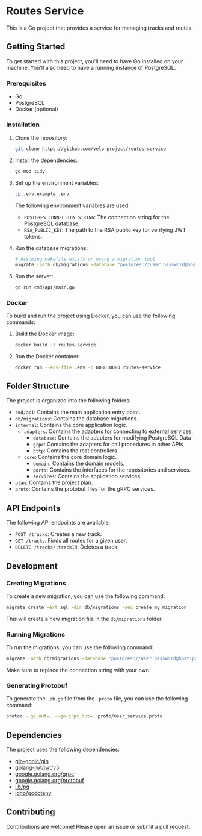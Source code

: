 # Routes Service

This is a Go project that provides a service for managing tracks and routes.

## Getting Started

To get started with this project, you'll need to have Go installed on your machine. You'll also need to have a running instance of PostgreSQL.

### Prerequisites

- Go
- PostgreSQL
- Docker (optional)

### Installation

1. Clone the repository:
   ```sh
   git clone https://github.com/velo-project/routes-service
   ```
2. Install the dependencies:
   ```sh
   go mod tidy
   ```
3. Set up the environment variables:
   ```sh
   cp .env.example .env
   ```
   The following environment variables are used:
   - `POSTGRES_CONNECTION_STRING`: The connection string for the PostgreSQL database.
   - `RSA_PUBLIC_KEY`: The path to the RSA public key for verifying JWT tokens.

4. Run the database migrations:
   ```sh
   # Assuming makefile exists or using a migration tool
   migrate -path db/migrations -database "postgres://user:password@host:port/dbname?sslmode=disable" up
   ```
5. Run the server:
   ```sh
   go run cmd/api/main.go
   ```

### Docker

To build and run the project using Docker, you can use the following commands:

1. Build the Docker image:
   ```sh
   docker build -t routes-service .
   ```
2. Run the Docker container:
   ```sh
   docker run --env-file .env -p 8080:8080 routes-service
   ```

## Folder Structure

The project is organized into the following folders:

- `cmd/api`: Contains the main application entry point.
- `db/migrations`: Contains the database migrations.
- `internal`: Contains the core application logic.
  - `adapters`: Contains the adapters for connecting to external services.
    - `database`: Contains the adapters for modifying PostgreSQL Data
    - `grpc`: Contains the adapters for call procedures in other APIs
    - `http`: Contains the rest controllers
  - `core`: Contains the core domain logic.
    - `domain`: Contains the domain models.
    - `ports`: Contains the interfaces for the repositories and services.
    - `services`: Contains the application services.
- `plan`: Contains the project plan.
- `proto`: Contains the protobuf files for the gRPC services.

## API Endpoints

The following API endpoints are available:

- `POST /tracks`: Creates a new track.
- `GET /tracks`: Finds all routes for a given user.
- `DELETE /tracks/:trackId`: Deletes a track.

## Development

### Creating Migrations

To create a new migration, you can use the following command:

```sh
migrate create -ext sql -dir db/migrations -seq create_my_migration
```

This will create a new migration file in the `db/migrations` folder.

### Running Migrations

To run the migrations, you can use the following command:

```sh
migrate -path db/migrations -database "postgres://user:password@host:port/dbname?sslmode=disable" up
```

Make sure to replace the connection string with your own.


### Generating Protobuf

To generate the `.pb.go` file from the `.proto` file, you can use the following command:

```sh
protoc --go_out=. --go-grpc_out=. proto/user_service.proto
```

## Dependencies

The project uses the following dependencies:

- [gin-gonic/gin](https://github.com/gin-gonic/gin)
- [golang-jwt/jwt/v5](https://github.com/golang-jwt/jwt)
- [google.golang.org/grpc](https://grpc.io/)
- [google.golang.org/protobuf](https://developers.google.com/protocol-buffers)
- [lib/pq](https://github.com/lib/pq)
- [joho/godotenv](https://github.com/joho/godotenv)

## Contributing

Contributions are welcome! Please open an issue or submit a pull request.
